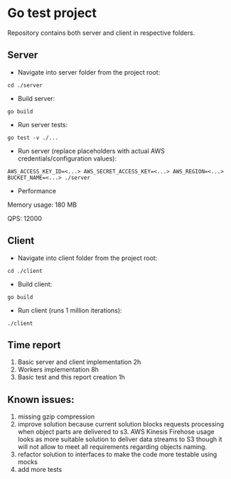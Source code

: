 # Go test project

Repository contains both server and client in respective folders.

## Server
* Navigate into server folder from the project root:
```shell script
cd ./server
```

* Build server:
```shell script
go build
```

* Run server tests:
```shell script
go test -v ./...
```

* Run server (replace placeholders with actual AWS credentials/configuration values): 
```shell script
AWS_ACCESS_KEY_ID=<...> AWS_SECRET_ACCESS_KEY=<...> AWS_REGION=<...> BUCKET_NAME=<...> ./server
```

* Performance

Memory usage: 180 MB

QPS: 12000

## Client
* Navigate into client folder from the project root:
```shell script
cd ./client
```

* Build client:
```shell script
go build
```

* Run client (runs 1 million iterations): 
```shell script
./client
```


## Time report

1. Basic server and client implementation 2h
2. Workers implementation 8h
3. Basic test and this report creation 1h

## Known issues:
1. missing gzip compression
2. improve solution because current solution blocks requests processing when object parts are delivered to s3. AWS Kinesis Firehose usage looks as more suitable solution to deliver data streams to S3 though it will not allow to meet all requirements regarding objects naming. 
3. refactor solution to interfaces to make the code more testable using mocks 
4. add more tests